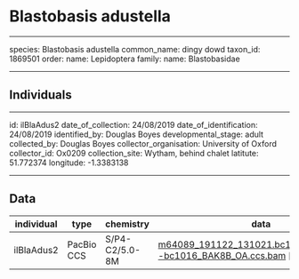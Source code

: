 # Blastobasis adustella

---
species: Blastobasis adustella
common_name: dingy dowd
taxon_id: 1869501
order:
  name: Lepidoptera
family:
  name: Blastobasidae

---

## Individuals

---
id: ilBlaAdus2
date_of_collection: 24/08/2019
date_of_identification: 24/08/2019
identified_by: Douglas Boyes
developmental_stage: adult
collected_by: Douglas Boyes
collector_organisation: University of Oxford
collector_id: Ox0209
collection_site: Wytham, behind chalet
latitute: 51.772374
longitude: -1.3383138

---

## Data

| individual | type       | chemistry      | data |
| ---------- | ---------- | -------------- | ---- |
| ilBlaAdus2 | PacBio CCS | S/P4-C2/5.0-8M | [m64089_191122_131021.bc1016_BAK8B_OA--bc1016_BAK8B_OA.ccs.bam](https://darwin.cog.sanger.ac.uk/insects/Blastobasis_adustella/ilBlaAdus2/genomic_data/pacbio/m64089_191122_131021.bc1016_BAK8B_OA--bc1016_BAK8B_OA.ccs.bam) [[pbi](https://darwin.cog.sanger.ac.uk/insects/Blastobasis_adustella/ilBlaAdus2/genomic_data/pacbio/m64089_191122_131021.bc1016_BAK8B_OA--bc1016_BAK8B_OA.ccs.bam.pbi)]|
